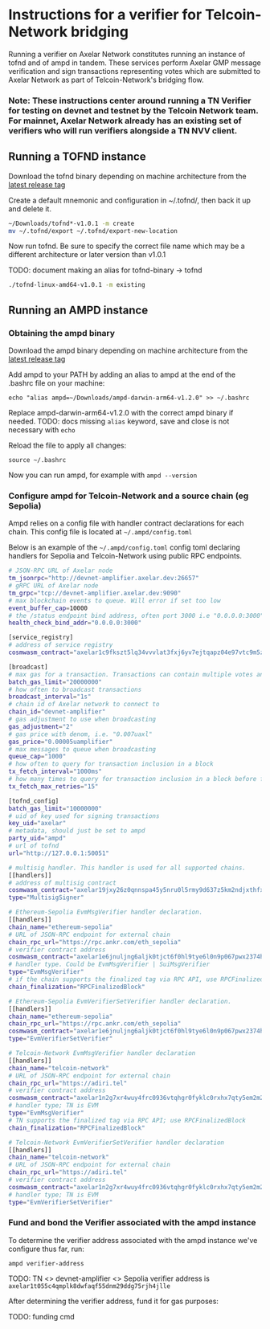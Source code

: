 # Instructions for a verifier for Telcoin-Network bridging

Running a verifier on Axelar Network constitutes running an instance of tofnd and of ampd in tandem. These services perform Axelar GMP message verification and sign transactions representing votes which are submitted to Axelar Network as part of Telcoin-Network's bridging flow.

### Note: These instructions center around running a TN Verifier for testing on devnet and testnet by the Telcoin Network team. For mainnet, Axelar Network already has an existing set of verifiers who will run verifiers alongside a TN NVV client.

## Running a TOFND instance

Download the tofnd binary depending on machine architecture from the [latest release tag](https://github.com/axelarnetwork/tofnd/releases)

Create a default mnemonic and configuration in ~/.tofnd/, then back it up and delete it.

```bash
~/Downloads/tofnd*-v1.0.1 -m create
mv ~/.tofnd/export ~/.tofnd/export-new-location
```

Now run tofnd. Be sure to specify the correct file name which may be a different architecture or later version than v1.0.1

TODO: document making an alias for tofnd-binary -> tofnd

```bash
./tofnd-linux-amd64-v1.0.1 -m existing
```

## Running an AMPD instance

### Obtaining the ampd binary

Download the ampd binary depending on machine architecture from the [latest release tag](https://github.com/axelarnetwork/axelar-amplifier/releases)

Add ampd to your PATH by adding an alias to ampd at the end of the .bashrc file on your machine:

`echo "alias ampd=~/Downloads/ampd-darwin-arm64-v1.2.0" >> ~/.bashrc`

Replace ampd-darwin-arm64-v1.2.0 with the correct ampd binary if needed.
TODO: docs missing `alias` keyword, save and close is not necessary with `echo`

Reload the file to apply all changes:

`source ~/.bashrc`

Now you can run ampd, for example with `ampd --version`

### Configure ampd for Telcoin-Network and a source chain (eg Sepolia)

Ampd relies on a config file with handler contract declarations for each chain. This config file is located at `~/.ampd/config.toml`

Below is an example of the `~/.ampd/config.toml` config toml declaring handlers for Sepolia and Telcoin-Network using public RPC endpoints.

```bash
# JSON-RPC URL of Axelar node
tm_jsonrpc="http://devnet-amplifier.axelar.dev:26657"
# gRPC URL of Axelar node
tm_grpc="tcp://devnet-amplifier.axelar.dev:9090"
# max blockchain events to queue. Will error if set too low
event_buffer_cap=10000
# the /status endpoint bind address, often port 3000 i.e "0.0.0.0:3000"
health_check_bind_addr="0.0.0.0:3000"

[service_registry]
# address of service registry
cosmwasm_contract="axelar1c9fkszt5lq34vvvlat3fxj6yv7ejtqapz04e97vtc9m5z9cwnamq8zjlhz"

[broadcast]
# max gas for a transaction. Transactions can contain multiple votes and signatures
batch_gas_limit="20000000"
# how often to broadcast transactions
broadcast_interval="1s"
# chain id of Axelar network to connect to
chain_id="devnet-amplifier"
# gas adjustment to use when broadcasting
gas_adjustment="2"
# gas price with denom, i.e. "0.007uaxl"
gas_price="0.00005uamplifier"
# max messages to queue when broadcasting
queue_cap="1000"
# how often to query for transaction inclusion in a block
tx_fetch_interval="1000ms"
# how many times to query for transaction inclusion in a block before failing
tx_fetch_max_retries="15"

[tofnd_config]
batch_gas_limit="10000000"
# uid of key used for signing transactions
key_uid="axelar"
# metadata, should just be set to ampd
party_uid="ampd"
# url of tofnd
url="http://127.0.0.1:50051"

# multisig handler. This handler is used for all supported chains.
[[handlers]]
# address of multisig contract
cosmwasm_contract="axelar19jxy26z0qnnspa45y5nru0l5rmy9d637z5km2ndjxthfxf5qaswst9290r"
type="MultisigSigner"

# Ethereum-Sepolia EvmMsgVerifier handler declaration.
[[handlers]]
chain_name="ethereum-sepolia"
# URL of JSON-RPC endpoint for external chain
chain_rpc_url="https://rpc.ankr.com/eth_sepolia"
# verifier contract address
cosmwasm_contract="axelar1e6jnuljng6aljk0tjct6f0hl9tye6l0n9p067pwx2374h82dmr0s9qcqy9"
# handler type. Could be EvmMsgVerifier | SuiMsgVerifier
type="EvmMsgVerifier"
# if the chain supports the finalized tag via RPC API, use RPCFinalizedBlock, else use ConfirmationHeight
chain_finalization="RPCFinalizedBlock"

# Ethereum-Sepolia EvmVerifierSetVerifier handler declaration.
[[handlers]]
chain_name="ethereum-sepolia"
chain_rpc_url="https://rpc.ankr.com/eth_sepolia"
cosmwasm_contract="axelar1e6jnuljng6aljk0tjct6f0hl9tye6l0n9p067pwx2374h82dmr0s9qcqy9"
type="EvmVerifierSetVerifier"

# Telcoin-Network EvmMsgVerifier handler declaration
[[handlers]]
chain_name="telcoin-network"
# URL of JSON-RPC endpoint for external chain
chain_rpc_url="https://adiri.tel"
# verifier contract address
cosmwasm_contract="axelar1n2g7xr4wuy4frc0936vtqhgr0fyklc0rxhx7qty5em2m2df47clsxuvtxx"
# handler type; TN is EVM
type="EvmMsgVerifier"
# TN supports the finalized tag via RPC API; use RPCFinalizedBlock
chain_finalization="RPCFinalizedBlock"

# Telcoin-Network EvmVerifierSetVerifier handler declaration
[[handlers]]
chain_name="telcoin-network"
# URL of JSON-RPC endpoint for external chain
chain_rpc_url="https://adiri.tel"
# verifier contract address
cosmwasm_contract="axelar1n2g7xr4wuy4frc0936vtqhgr0fyklc0rxhx7qty5em2m2df47clsxuvtxx"
# handler type; TN is EVM
type="EvmVerifierSetVerifier"
```

### Fund and bond the Verifier associated with the ampd instance

To determine the verifier address associated with the ampd instance we've configure thus far, run:

`ampd verifier-address`

TODO: TN <> devnet-amplifier <> Sepolia verifier address is `axelar1t055c4qmplk8dwfaqf55dnm29ddg75rjh4jlle`

After determining the verifier address, fund it for gas purposes:

TODO: funding cmd

